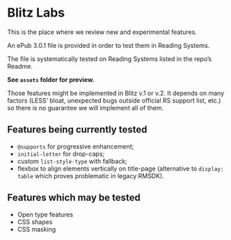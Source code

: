 # Blitz Labs

This is the place where we review new and experimental features. 

An ePub 3.0.1 file is provided in order to test them in Reading Systems. 

The file is systematically tested on Reading Systems listed in the repo’s Readme.

**See `assets` folder for preview.**

Those features might be implemented in Blitz v.1 or v.2. It depends on many factors (LESS’ bloat, unexpected bugs outside official RS support list, etc.) so there is no guarantee we will implement all of them.

## Features being currently tested

- `@supports` for progressive enhancement;
- `initial-letter` for drop-caps;
- custom `list-style-type` with fallback;
- flexbox to align elements vertically on title-page (alternative to `display: table` which proves problematic in legacy RMSDK).

## Features which may be tested

- Open type features
- CSS shapes
- CSS masking
